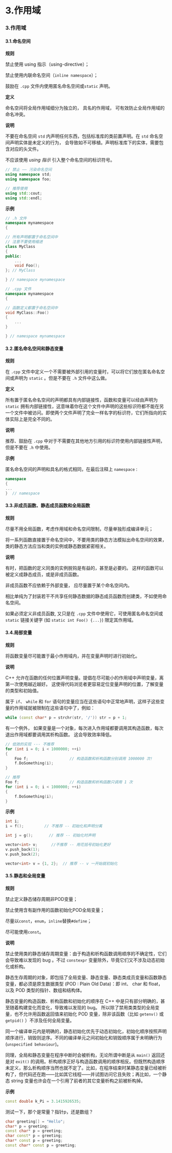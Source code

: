 # 3.作用域

### 3.作用域

#### 3.1.命名空间

**规则**

禁止使用 using 指示（using-directive）；

禁止使用内联命名空间（`inline namespace`）；

鼓励在 `.cpp` 文件内使用匿名命名空间或`static` 声明。

**定义**

命名空间将全局作用域细分为独立的， 具名的作用域， 可有效防止全局作用域的命名冲突。

**说明**

不要在命名空间 `std` 内声明任何东西，包括标准库的类前置声明。在 `std` 命名空间声明实体是未定义的行为， 会导致如不可移植。声明标准库下的实体，需要包含对应的头文件。

不应该使用 *using 指示* 引入整个命名空间的标识符号。

```c++
// 禁止 —— 污染命名空间
using namespace std;
using namespace foo;

// 推荐使用
using std::cout;
using std::endl;
```

**示例**

```c++
// .h 文件
namespace mynamespace 
{

// 所有声明都置于命名空间中
// 注意不要使用缩进
class MyClass
{
public:
    ...
    void Foo();
}; // MyClass

} // namespace mynamespace
```

```c++
// .cpp 文件
namespace mynamespace 
{

// 函数定义都置于命名空间中
void MyClass::Foo() 
{
    ...
}

} // namespace mynamespace
```

#### 3.2.匿名命名空间和静态变量

**规则**

在 `.cpp` 文件中定义一个不需要被外部引用的变量时，可以将它们放在匿名命名空间或声明为 `static` 。但是不要在 `.h` 文件中这么做。

**定义**

所有置于匿名命名空间的声明都具有内部链接性，函数和变量可以经由声明为 `static` 拥有内部链接性，这意味着你在这个文件中声明的这些标识符都不能在另一个文件中被访问。即使两个文件声明了完全一样名字的标识符，它们所指向的实体实际上是完全不同的。

**说明**

推荐、鼓励在 `.cpp` 中对于不需要在其他地方引用的标识符使用内部链接性声明，但是不要在 `.h` 中使用。

**示例**

匿名命名空间的声明和具名的格式相同，在最后注释上 `namespace` :

```c++
namespace 
{
...
}  // namespace
```

#### 3.3.非成员函数、静态成员函数和全局函数

**规则**

尽量不用全局函数，考虑作用域和命名空间限制，尽量单独形成编译单元；

将一系列函数直接置于命名空间中，不要用类的静态方法模拟出命名空间的效果，类的静态方法应当和类的实例或静态数据紧密相关。

**说明**

有时，把函数的定义同类的实例脱钩是有益的，甚至是必要的。 这样的函数可以被定义成静态成员，或是非成员函数。

非成员函数不应依赖于外部变量， 应尽量置于某个命名空间内。

相比单纯为了封装若干不共享任何静态数据的静态成员函数而创建类，不如使用命名空间。

如果必须定义非成员函数, 又只是在 `.cpp` 文件中使用它，可使用匿名命名空间或 `static` 链接关键字 (如 `static int Foo() {...}`) 限定其作用域。

#### 3.4.局部变量

**规则**

将函数变量尽可能置于最小作用域内，并在变量声明时进行初始化。

**说明**

C++ 允许在函数的任何位置声明变量。提倡在尽可能小的作用域中声明变量，离第一次使用越近越好。 这使得代码浏览者更容易定位变量声明的位置，了解变量的类型和初始值。

属于 `if`、 `while` 和 `for` 语句的变量应当在这些语句中正常地声明，这样子这些变量的作用域就被限制在这些语句中了，例如：

```c++
while (const char* p = strchr(str, '/')) str = p + 1;
```

有一个例外， 如果变量是一个对象，每次进入作用域都要调用其构造函数，每次退出作用域都要调用其析构函数。 这会导致效率降低。

```c++
// 低效的实现 --- 不推荐
for (int i = 0; i < 1000000; ++i) 
{
    Foo f;                  // 构造函数和析构函数分别调用 1000000 次!
    f.DoSomething(i);
}
```

```c++
// 推荐
Foo f;                      // 构造函数和析构函数只调用 1 次
for (int i = 0; i < 1000000; ++i) 
{
    f.DoSomething(i);
}
```

**示例**

```c++
int i;
i = f();         // 不推荐 -- 初始化和声明分离

int j = g();       // 推荐 -- 初始化时声明

vector<int> v;      //不推荐 -- 用花括号初始化更好
v.push_back(1); 
v.push_back(2);

vector<int> v = {1, 2};  // 推荐 -- v 一开始就初始化
```

#### 3.5.静态和全局变量

**规则**

禁止定义静态储存周期非POD变量；

禁止使用含有副作用的函数初始化POD全局变量；

尽量以`const`，`enum`，`inline`替换`#define`；

尽可能使用`const`。

**说明**

禁止使用类的静态储存周期变量：由于构造和析构函数调用顺序的不确定性，它们会导致难以发现的 bug 。不过 `constexpr` 变量除外，毕竟它们又不涉及动态初始化或析构。

静态生存周期的对象，即包括了全局变量、静态变量、静态类成员变量和函数静态变量，都必须是原生数据类型 (POD : Plain Old Data)：即 int、 char 和 float，以及 POD 类型的指针、数组和结构体。

静态变量的构造函数、析构函数和初始化的顺序在 C++ 中是只有部分明确的，甚至随着构建变化而变化，导致难以发现的 bug。 所以除了禁用类类型的全局变量，也不允许用函数返回值来初始化 POD 变量，除非该函数（比如 `getenv()` 或 `getpid()` ）不涉及任何全局变量。

同一个编译单元内是明确的，静态初始化优先于动态初始化，初始化顺序按照声明顺序进行，销毁则逆序。不同的编译单元之间初始化和销毁顺序属于未明确行为 (`unspecified behaviour`)。

同理，全局和静态变量在程序中断时会被析构，无论所谓中断是从 `main()` 返回还是对 `exit()` 的调用。析构顺序正好与构造函数调用的顺序相反。但既然构造顺序未定义，那么析构顺序当然也就不定了。比如，在程序结束时某静态变量已经被析构了，但代码还在跑——比如其它线程——并试图访问它且失败；再比如，一个静态 string 变量也许会在一个引用了前者的其它变量析构之前被析构掉。

**示例**

```c++
const double k_Pi = 3.1415926535;
```

测试一下，那个是常量？指针p，还是数组？

```c++
char greeting[] = "Hello";
char* p = greeting;
const char* p = greeting;
char const* p = greeting;
char* const p = greeting;
const char* const p = greeting;
```
